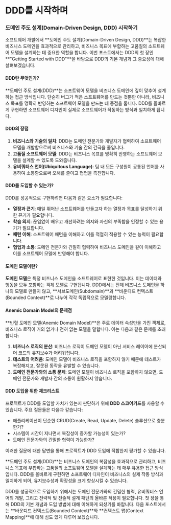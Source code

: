 # DDD를 시작하며

### 도메인 주도 설계(Domain-Driven Design, DDD) 시작하기

소프트웨어 개발에서 \*\*도메인 주도 설계(Domain-Driven Design, DDD)\*\*는 복잡한 비즈니스 도메인을 효과적으로 관리하고, 비즈니스 목표에 부합하는 고품질의 소프트웨어 모델을 설계하는 데 중요한 역할을 합니다. 이번 포스트에서는 DDD의 첫 장인 \*\*"Getting Started with DDD"\*\*을 바탕으로 DDD의 기본 개념과 그 중요성에 대해 살펴보겠습니다.

#### DDD란 무엇인가?

\*\*도메인 주도 설계(DDD)\*\*는 소프트웨어 모델을 비즈니스 도메인에 깊이 맞추어 설계하는 접근 방식입니다. 단순히 버그가 적은 소프트웨어를 만드는 것뿐만 아니라, 비즈니스 목표를 명확히 반영하는 소프트웨어 모델을 만드는 데 중점을 둡니다. DDD를 올바르게 구현하면 소프트웨어 디자인이 실제로 소프트웨어가 작동하는 방식과 일치하게 됩니다.

#### DDD의 장점

1. **비즈니스와 기술의 일치**: DDD는 도메인 전문가와 개발자가 협력하여 소프트웨어 모델을 개발함으로써 비즈니스와 기술 간의 간극을 줄입니다.
2. **고품질 소프트웨어 모델**: DDD는 비즈니스 목표를 명확히 반영하는 소프트웨어 모델을 설계할 수 있도록 도와줍니다.
3. **유비쿼터스 언어(Ubiquitous Language)**: 팀 내 모든 구성원이 공통된 언어를 사용하여 소통함으로써 오해를 줄이고 협업을 촉진합니다.

#### DDD를 도입할 수 있는가?

DDD를 성공적으로 구현하려면 다음과 같은 요소가 필요합니다:

* **열정과 끈기**: 매일 뛰어난 소프트웨어를 만들고자 하는 열정과 목표를 달성하기 위한 끈기가 필요합니다.
* **학습 의지**: 끊임없이 배우고 개선하려는 의지와 자신의 부족함을 인정할 수 있는 용기가 필요합니다.
* **패턴 이해**: 소프트웨어 패턴을 이해하고 이를 적절히 적용할 수 있는 능력이 필요합니다.
* **협업과 소통**: 도메인 전문가와 긴밀히 협력하여 비즈니스 도메인을 깊이 이해하고 이를 소프트웨어 모델에 반영해야 합니다.

#### 도메인 모델이란?

**도메인 모델**은 특정 비즈니스 도메인을 소프트웨어로 표현한 것입니다. 이는 데이터와 행동을 모두 포함하는 객체 모델로 구현됩니다. DDD에서는 전체 비즈니스 도메인을 하나의 모델로 만들지 않고, \*\*서브도메인(Subdomain)\*\*과 \*\*바운디드 컨텍스트(Bounded Context)\*\*로 나누어 각각 독립적으로 모델링합니다.

#### Anemic Domain Model의 문제점

\*\*빈혈 도메인 모델(Anemic Domain Model)\*\*은 주로 데이터 속성만을 가진 객체로, 비즈니스 로직이 거의 없거나 전혀 없는 모델을 말합니다. 이는 다음과 같은 문제를 초래합니다:

1. **비즈니스 로직의 분산**: 비즈니스 로직이 도메인 모델이 아닌 서비스 레이어에 분산되어 코드의 유지보수가 어려워집니다.
2. **테스트의 어려움**: 도메인 모델이 비즈니스 로직을 포함하지 않기 때문에 테스트가 복잡해지고, 잘못된 동작을 유발할 수 있습니다.
3. **도메인 전문가와의 소통 문제**: 도메인 모델이 비즈니스 로직을 포함하지 않으면, 도메인 전문가와 개발자 간의 소통이 원활하지 않습니다.

#### DDD 도입을 위한 체크리스트

프로젝트가 DDD를 도입할 가치가 있는지 판단하기 위해 **DDD 스코어카드**를 사용할 수 있습니다. 주요 질문들은 다음과 같습니다:

* 애플리케이션이 단순한 CRUD(Create, Read, Update, Delete) 솔루션으로 충분한가?
* 시스템이 시간이 지나면서 복잡성이 증가할 가능성이 있는가?
* 도메인 전문가와의 긴밀한 협력이 가능한가?

이러한 질문에 대한 답변을 통해 프로젝트가 DDD 도입에 적합한지 평가할 수 있습니다.

\*\*도메인 주도 설계(DDD)\*\*는 비즈니스 도메인의 복잡성을 효과적으로 관리하고, 비즈니스 목표에 부합하는 고품질의 소프트웨어 모델을 설계하는 데 매우 유용한 접근 방식입니다. DDD를 올바르게 구현하면 소프트웨어 디자인이 비즈니스의 실제 작동 방식과 일치하게 되어, 유지보수성과 확장성을 크게 향상시킬 수 있습니다.

DDD를 성공적으로 도입하기 위해서는 도메인 전문가와의 긴밀한 협력, 유비쿼터스 언어의 개발, 그리고 전략적 및 전술적 설계 패턴의 올바른 적용이 필요합니다. 첫 장을 통해 DDD의 기본 개념과 도입 방법에 대해 이해하게 되셨기를 바랍니다. 다음 포스트에서는 \*\*바운디드 컨텍스트(Bounded Context)\*\*와 \*\*컨텍스트 맵(Context Mapping)\*\*에 대해 심도 있게 다루어 보겠습니다.
